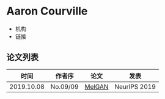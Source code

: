 # Aaron Courville

- 机构
- 链接

## 论文列表

| 时间 | 作者序 | 论文 | 发表 |
|:-:|:-:|---|---|
| 2019.10.08 | No.09/09 | [MelGAN](../Models/TTS3_Vocoder/2019.10.08_MelGAN.md) | NeurIPS 2019 |